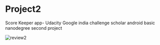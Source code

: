 # Project2
Score Keeper app- Udacity Google india challenge scholar android basic nanodegree second project

![review2](https://user-images.githubusercontent.com/36688218/46929358-cbd36e80-d05c-11e8-832c-186d7970297b.png)

